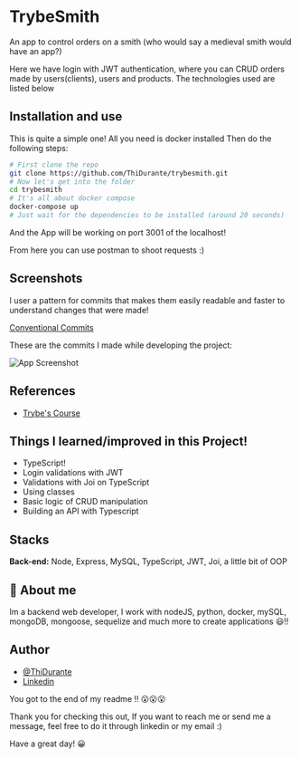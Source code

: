 # TrybeSmith

An app to control orders on a smith (who would say a medieval smith would have an app?)

Here we have login with JWT authentication, where you can CRUD orders made by users(clients), users and products. The technologies used are listed below

## Installation and use

This is quite a simple one!
All you need is docker installed
Then do the following steps:

```bash
# First clone the repo
git clone https://github.com/ThiDurante/trybesmith.git
# Now let's get into the folder
cd trybesmith
# It's all about docker compose
docker-compose up
# Just wait for the dependencies to be installed (around 20 seconds)
```

And the App will be working on port 3001 of the localhost!

From here you can use postman to shoot requests :)

## Screenshots

I user a pattern for commits that makes them easily readable and faster to understand changes that were made! 

[Conventional Commits](https://www.conventionalcommits.org/en/v1.0.0/)

These are the commits I made while developing the project:

![App Screenshot](https://i.imgur.com/zMzYTmu.png)

## References

- [Trybe's Course](https://www.betrybe.com/)

## Things I learned/improved in this Project!

- TypeScript!
- Login validations with JWT
- Validations with Joi on TypeScript
- Using classes
- Basic logic of CRUD manipulation
- Building an API with Typescript

## Stacks

**Back-end:** Node, Express, MySQL, TypeScript, JWT, Joi, a little bit of OOP

## 🚀 About me

Im a backend web developer, I work with nodeJS, python, docker, mySQL, mongoDB, mongoose, sequelize and much more to create applications 😃!!

## Author

- [@ThiDurante](https://www.github.com/ThiDurante)
- [Linkedin](https://www.linkedin.com/in/thidurante/)

You got to the end of my readme !! 😮😮😮

Thank you for checking this out, If you want to reach me or send me a message, feel free to do it through linkedin or my email :)

Have a great day! 😀
